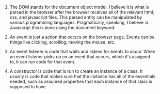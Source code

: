 1. The DOM stands for the document object model. I believe it is what is parsed in the browser after the browser receives all of the relevant html, css, and javascript files. This parsed entity can be manipulated by various programming languages. Pragmatically, speaking, I believe in Javascript this is done using the document keyword. 

2. An event is just a action that occurs on the browser page. Events can be things like clicking, scrolling, moving the mouse, etc.

3. An event listener is code that waits and listens for events to occur. When an event listener picks up on an event that occurs, which it's assigned to, it can run code for that event.

4. A constructor is code that is run to create an instance of a class. It usually is code that makes sure that the instance has all of the essentials needed, such as assumed properties that each instance of that class is supposed to have.
